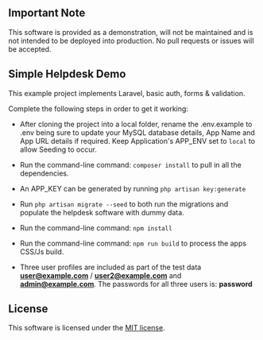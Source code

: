 ## Important Note

This software is provided as a demonstration, will not be maintained and is not intended to be deployed into production. No pull requests or issues will be accepted.


## Simple Helpdesk Demo

This example project implements Laravel, basic auth, forms & validation.

Complete the following steps in order to get it working:

- After cloning the project into a local folder, rename the .env.example to .env being sure to update your MySQL database details, App Name and App URL details if required.
Keep Application's APP_ENV set to `local` to allow Seeding to occur.
- Run the command-line command: `composer install` to pull in all the dependencies. 
- An APP_KEY can be generated by running `php artisan key:generate` 
- Run `php artisan migrate --seed` to both run the migrations and populate the helpdesk software with dummy data.
- Run the command-line command: `npm install`
- Run the command-line command: `npm run build` to process the apps CSS/Js build.

- Three user profiles are included as part of the test data **user@example.com** / **user2@example.com** and **admin@example.com**. The passwords for all three users is: **password**

## License

This software is licensed under the [MIT license](https://opensource.org/licenses/MIT).
